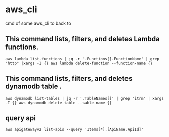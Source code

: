 # aws_cli
cmd of some aws_cli to back to

## This command lists, filters, and deletes Lambda functions.
    aws lambda list-functions | jq -r '.Functions[].FunctionName' | grep "http" |xargs -I {} aws lambda delete-function --function-name {}


## This command lists, filters, and deletes dynamodb table .
    aws dynamodb list-tables | jq -r '.TableNames[]' | grep "itrm" | xargs -I {} aws dynamodb delete-table --table-name {}
    

## query api
    aws apigatewayv2 list-apis --query 'Items[*].[ApiName,ApiId]'
